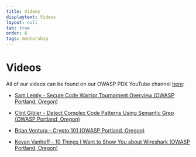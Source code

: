 ```yaml
---
title: Videos
displaytext: Videos
layout: null
tab: true
order: 6
tags: mentorship
---
```


# Videos

All of our videos can be found on our OWASP PDX YouTube channel [here](https://www.youtube.com/channel/UCYDkARIRTaeiP-o19tSWZfw):

* [Sam Lemly - Secure Code Warrior Tournament Overview (OWASP Portland, Oregon)](https://www.youtube.com/watch?v=P0s9lmD02rQ)

* [Clint Gibler - Detect Complex Code Patterns Using Semantic Grep (OWASP Portland, Oregon)](https://www.youtube.com/watch?v=nllx_3RUK9w)

* [Brian Ventura - Crypto 101 (OWASP Portland, Oregon)](https://www.youtube.com/watch?v=GP3Cw8VW2gE)

* [Kevan Vanhoff - 10 Things I Want to Show You about Wireshark (OWASP Portland, Oregon)](https://www.youtube.com/watch?v=M9IDgZ4K4KI)